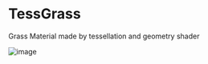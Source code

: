 # TessGrass
Grass Material made by tessellation and geometry shader

![image](https://github.com/haxflying/TessGrass/blob/master/tessgrassPreview.jpg)
